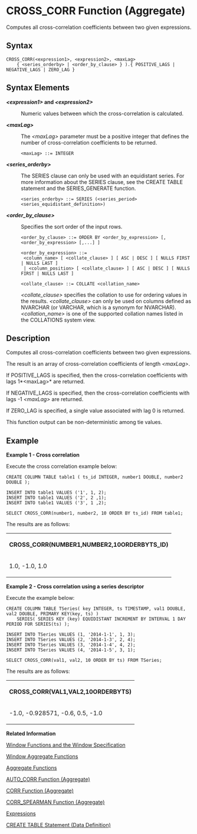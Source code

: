 <!-- loiob2197a4784044933ae7c9ed240939dff -->

# CROSS\_CORR Function \(Aggregate\)

Computes all cross-correlation coefficients between two given expressions.



## Syntax

```
CROSS_CORR(<expression1>, <expression2>, <maxLag> 
    { <series_orderby> | <order_by_clause> } ).{ POSITIVE_LAGS | NEGATIVE_LAGS | ZERO_LAG }
```



## Syntax Elements


<dl>
<dt><b>

*<expression1\>* and *<expression2\>*

</b></dt>
<dd>

Numeric values between which the cross-correlation is calculated.



</dd><dt><b>

*<maxLag\>*

</b></dt>
<dd>

The *<maxLag\>* parameter must be a positive integer that defines the number of cross-correlation coefficients to be returned.

```
<maxLag> ::= INTEGER
```



</dd><dt><b>

*<series\_orderby\>*

</b></dt>
<dd>

The SERIES clause can only be used with an equidistant series. For more information about the SERIES clause, see the CREATE TABLE statement and the SERIES\_GENERATE function.

```
<series_orderby> ::= SERIES (<series_period> <series_equidistant_definition>)
```



</dd><dt><b>

*<order\_by\_clause\>*

</b></dt>
<dd>

Specifies the sort order of the input rows.

```
<order_by_clause> ::= ORDER BY <order_by_expression> [, <order_by_expression> [,...] ]

<order_by_expression> ::= 
 <column_name> [ <collate_clause> ] [ ASC | DESC ] [ NULLS FIRST | NULLS LAST ] 
 | <column_position> [ <collate_clause> ] [ ASC | DESC ] [ NULLS FIRST | NULLS LAST ] 

<collate_clause> ::= COLLATE <collation_name>
```

*<collate\_clause\>* specifies the collation to use for ordering values in the results. *<collate\_clause\>* can only be used on columns defined as NVARCHAR \(or VARCHAR, which is a synonym for NVARCHAR\).*<collation\_name\>* is one of the supported collation names listed in the COLLATIONS system view.



</dd>
</dl>



## Description

Computes all cross-correlation coefficients between two given expressions.

The result is an array of cross-correlation coefficients of length *<maxLag\>*.

If POSITIVE\_LAGS is specified, then the cross-correlation coefficients with lags 1*<maxLag\>* are returned.

If NEGATIVE\_LAGS is specified, then the cross-correlation coefficients with lags -1 *<maxLag\>* are returned.

If ZERO\_LAG is specified, a single value associated with lag 0 is returned.

This function output can be non-deterministic among tie values.



## Example

**Example 1 - Cross correlation**

Execute the cross correlation example below:

```
CREATE COLUMN TABLE table1 ( ts_id INTEGER, number1 DOUBLE, number2 DOUBLE );

INSERT INTO table1 VALUES ('1', 1, 2);
INSERT INTO table1 VALUES ('2', 2 ,1);
INSERT INTO table1 VALUES ('3', 1 ,2);

SELECT CROSS_CORR(number1, number2, 10 ORDER BY ts_id) FROM table1;
```

The results are as follows:


<table>
<tr>
<th valign="top">

CROSS\_CORR\(NUMBER1,NUMBER2,10ORDERBYTS\_ID\)

</th>
</tr>
<tr>
<td valign="top">

1.0, -1.0, 1.0

</td>
</tr>
</table>

**Example 2 - Cross correlation using a series descriptor**

Execute the example below:

```
CREATE COLUMN TABLE TSeries( key INTEGER, ts TIMESTAMP, val1 DOUBLE, val2 DOUBLE, PRIMARY KEY(key, ts) )
    SERIES( SERIES KEY (key) EQUIDISTANT INCREMENT BY INTERVAL 1 DAY PERIOD FOR SERIES(ts) );

INSERT INTO TSeries VALUES (1, '2014-1-1', 1, 3);
INSERT INTO TSeries VALUES (2, '2014-1-3', 2, 4);
INSERT INTO TSeries VALUES (3, '2014-1-4', 4, 2);
INSERT INTO TSeries VALUES (4, '2014-1-5', 3, 1);

SELECT CROSS_CORR(val1, val2, 10 ORDER BY ts) FROM TSeries;
```

The results are as follows:


<table>
<tr>
<th valign="top">

CROSS\_CORR\(VAL1,VAL2,10ORDERBYTS\)

</th>
</tr>
<tr>
<td valign="top">

\-1.0, -0.928571, -0.6, 0.5, -1.0

</td>
</tr>
</table>

**Related Information**  


[Window Functions and the Window Specification](window-functions-and-the-window-specification-20a3533.md "Window functions allow you to perform analytic operations over a set of input rows.")

[Window Aggregate Functions](window-aggregate-functions-ee3c26a.md "Some aggregate functions can be used as window functions over a window specification.")

[Aggregate Functions](aggregate-functions-6fff7f0.md "Aggregate functions are analytic functions that calculate an aggregate value based on a group of rows.")

[AUTO\_CORR Function \(Aggregate\)](auto-corr-function-aggregate-e279ce4.md "Computes all autocorrelation coefficients for a given input expression and returns an array of values.")

[CORR Function \(Aggregate\)](corr-function-aggregate-aa049c2.md "Computes the Pearson product momentum correlation coefficient between two columns. This function can also be used as a window function.")

[CORR\_SPEARMAN Function \(Aggregate\)](corr-spearman-function-aggregate-0579a65.md "Returns the Spearman's rank correlation coefficient of the values found in the corresponding rows of two columns. This function can also be used as a window function.")

[Expressions](../expressions-20a4389.md "An expression is a clause that can be evaluated to return values.")

[CREATE TABLE Statement \(Data Definition\)](../012-SQL-Statements/create-table-statement-data-definition-20d58a5.md "Creates a base or temporary table. See the CREATE VIRTUAL TABLE statement for creating virtual tables.")

